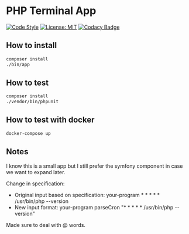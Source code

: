 # PHP Terminal App

[![Code Style](https://github.styleci.io/repos/557697023/shield?style=flat&branch=master)](https://github.styleci.io/repos/557697023)
[![License: MIT](https://img.shields.io/badge/License-MIT-yellow.svg)](https://opensource.org/licenses/MIT)
[![Codacy Badge](https://app.codacy.com/project/badge/Grade/83b45b1fc606435ab44e5d5e757b6af6)](https://www.codacy.com/gh/ElliottLandsborough/php-terminal-app/dashboard?utm_source=github.com&amp;utm_medium=referral&amp;utm_content=ElliottLandsborough/php-terminal-app&amp;utm_campaign=Badge_Grade)

## How to install

```bash
composer install
./bin/app
```

## How to test
```bash
composer install
./vendor/bin/phpunit
```

## How to test with docker
```bash
docker-compose up
```

## Notes

I know this is a small app but I still prefer the symfony component in case we want to expand later.

Change in specification:
- Original input based on specification: your-program * * * * * /usr/bin/php --version
- New input format: your-program parseCron "* * * * * /usr/bin/php --version"

Made sure to deal with @ words.